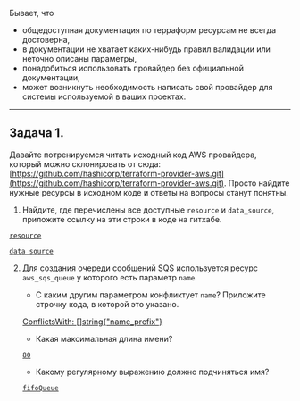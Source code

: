 Бывает, что 
* общедоступная документация по терраформ ресурсам не всегда достоверна,
* в документации не хватает каких-нибудь правил валидации или неточно описаны параметры,
* понадобиться использовать провайдер без официальной документации,
* может возникнуть необходимость написать свой провайдер для системы используемой в ваших проектах.   

___

## Задача 1. 
Давайте потренируемся читать исходный код AWS провайдера, который можно склонировать от сюда: 
[https://github.com/hashicorp/terraform-provider-aws.git](https://github.com/hashicorp/terraform-provider-aws.git).
Просто найдите нужные ресурсы в исходном коде и ответы на вопросы станут понятны.  


1. Найдите, где перечислены все доступные `resource` и `data_source`, приложите ссылку на эти строки в коде на 
гитхабе. 

[`resource`](https://github.com/hashicorp/terraform-provider-aws/blob/main/internal/provider/provider.go#L871)

[`data_source`](https://github.com/hashicorp/terraform-provider-aws/blob/main/internal/provider/provider.go#L412)

2. Для создания очереди сообщений SQS используется ресурс `aws_sqs_queue` у которого есть параметр `name`. 
    * С каким другим параметром конфликтует `name`? Приложите строчку кода, в которой это указано.
    
    [ConflictsWith: []string{"name_prefix"}](https://github.com/hashicorp/terraform-provider-aws/blob/main/internal/service/sqs/queue.go#L87)
    
    * Какая максимальная длина имени? 
    
    [`80`](https://github.com/hashicorp/terraform-provider-aws/blob/main/internal/service/sqs/queue.go#L427)
    
    * Какому регулярному выражению должно подчиняться имя? 

    [`fifoQueue`](https://github.com/hashicorp/terraform-provider-aws/blob/main/internal/service/sqs/queue.go#L424)

